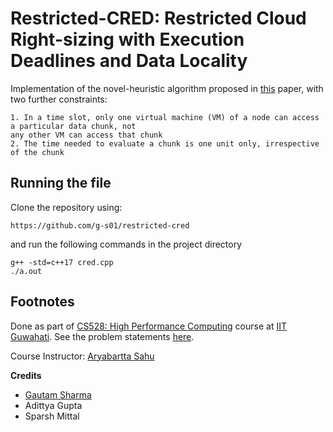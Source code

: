 # Restricted-CRED: Restricted Cloud Right-sizing with Execution Deadlines and Data Locality

Implementation of the novel-heuristic algorithm proposed in [this](./cred.pdf) paper, with two further constraints:

```
1. In a time slot, only one virtual machine (VM) of a node can access a particular data chunk, not
any other VM can access that chunk
2. The time needed to evaluate a chunk is one unit only, irrespective of the chunk
```

## Running the file

Clone the repository using:

```
https://github.com/g-s01/restricted-cred
```

and run the following commands in the project directory

```
g++ -std=c++17 cred.cpp
./a.out
```

## Footnotes

Done as part of [CS528: High Performance Computing](https://www.iitg.ac.in/cse/course-list.php?id=CS528) course at [IIT Guwahati](https://www.iitg.ac.in/). See the problem statements [here](./ps.pdf).

Course Instructor: [Aryabartta Sahu](https://www.iitg.ac.in/asahu/)

**Credits**
- [Gautam Sharma](https://g-s01.github.io/)
- Adittya Gupta
- Sparsh Mittal
